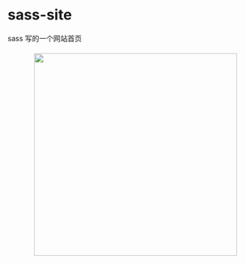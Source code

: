 # sass-site

sass 写的一个网站首页
<img src="http://ac-pfv5xzae.clouddn.com/4d2b81c219886def.png" alt="" style="display:block;width:400px;margin:20px auto;">
